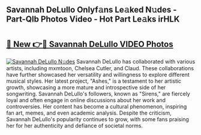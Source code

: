 ## Savannah DeLullo Onlyf𝚊ns Le𝚊ked N𝚞des - Part-Qlb Photos Video - Hot Part Le𝚊ks irHLK

# <h2><a href="http://ab32197.deff.icu/?id=Savannah+DeLullo">🔗 New 👉🔴 Savannah DeLullo VIDEO Photos</a></h2>

[![Savannah DeLullo N𝚞des](https://i.imgur.com/rIISA9y.gif)](http://ab32197.deff.icu/?id=Savannah+DeLullo)
Savannah DeLullo has collaborated with various artists, including mxmtoon, Chelsea Cutler, and Claud. These collaborations have further showcased her versatility and willingness to explore different musical styles. Her latest project, "Ashes," is a testament to her artistic growth, showcasing a more mature and introspective side of her songwriting. Savannah DeLullo's followers, known as "Sirens," are fiercely loyal and often engage in online discussions about her work and controversies. Her content has become a cultural phenomenon, inspiring fan art, memes, and even academic analysis. Despite the criticism, Savannah DeLullo's popularity continues to grow, with some fans praising her for her authenticity and defiance of societal norms.
